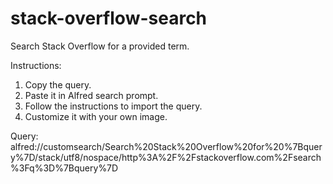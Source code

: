 # stack-overflow-search
Search Stack Overflow for a provided term.  

Instructions:  
1. Copy the query.  
2. Paste it in Alfred search prompt.  
3. Follow the instructions to import the query.  
4. Customize it with your own image.  

Query:  
alfred://customsearch/Search%20Stack%20Overflow%20for%20%7Bquery%7D/stack/utf8/nospace/http%3A%2F%2Fstackoverflow.com%2Fsearch%3Fq%3D%7Bquery%7D